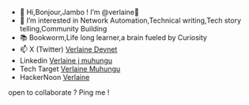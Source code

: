 - 👋 Hi,Bonjour,Jambo ! I’m @verlaine🧠 
- 👀 I’m interested in Network Automation,Technical writing,Tech story telling,Community Building 
- 📚 Bookworm,Life long learner,a brain fueled by Curiosity
- 📫 X (Twitter) [Verlaine Devnet](https://twitter.com/Verlaine_Devnet)     
- Linkedin [Verlaine j muhungu](https://www.linkedin.com/in/verlaine-j-muhungu-363507b2/)
- Tech Target [Verlaine Muhungu](https://www.techtarget.com/contributor/Verlaine-Muhungu)
- HackerNoon [Verlaine](https://hackernoon.com/u/verlainedevnet) 
<!---
verlaine-muhungu/verlaine-muhungu is a ✨ special ✨ repository because its `README.md` (this file) appears on your GitHub profile.
You can click the Preview link to take a look at your changes.
--->
open to collaborate ? Ping me ! 





